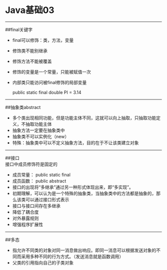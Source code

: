 # Java基础03  
<hr>     

##final关键字   
* final可以修饰：类，方法，变量
* 修饰类不能别继承
* 修饰方法不能被覆盖
* 修饰的变量是一个常量，只能被赋值一次
* 内部类只能访问被final修饰的局部变量  
 
	public static final double PI  = 3.14 
  
<hr>     

##抽象类abstract  
  
* 多个类出现相同功能，但是功能主体不同，这就可以向上抽取，只抽取功能定义，不抽取功能主体  
* 抽象方法一定要在抽象类中
* 抽象类不可以实例化（new）  
* 特殊：抽象类中可以不定义抽象方法，目的在于不让该类建立对象  
  
<hr>     

##接口  
接口中成员修饰符是固定的  

* 成员常量： public static final
* 成员函数： public abstract 
* 接口的出现将“多继承”通过另一种形式体现出来，即“多实现”。
* 初期理解，可以认为是一个特殊的抽象类，当抽象类中的方法都是抽象的，那么该类可以通过接口形式表示
* 接口与接口间存在多继承  
* 降低了耦合度
* 对外暴露规则
* 增强程序扩展性 
 
<hr>     

##多态  
* 指允许不同类的对象对同一消息做出响应。即同一消息可以根据发送对象的不同而采用多种不同的行为方式。（发送消息就是函数调用） 
* 父类的引用指向自己的子类对象